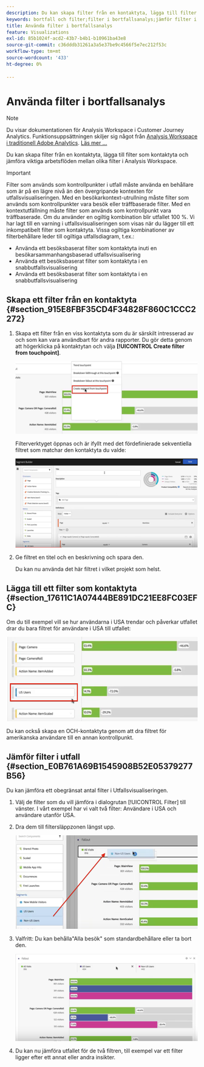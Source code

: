 ```yaml
---
description: Du kan skapa filter från en kontaktyta, lägga till filter som kontaktyta och jämföra viktiga arbetsflöden mellan olika filter i Analysis Workspace.
keywords: bortfall och filter;filter i bortfallsanalys;jämför filter i bortfall
title: Använda filter i bortfallsanalys
feature: Visualizations
exl-id: 85b1024f-acd2-43b7-b4b1-b10961ba43e8
source-git-commit: c36dddb31261a3a5e37be9c4566f5e7ec212f53c
workflow-type: tm+mt
source-wordcount: '433'
ht-degree: 0%

---
```


# Använda filter i bortfallsanalys

>[!NOTE]
>
>Du visar dokumentationen för Analysis Workspace i Customer Journey Analytics. Funktionsuppsättningen skiljer sig något från [Analysis Workspace i traditionell Adobe Analytics](https://experienceleague.adobe.com/docs/analytics/analyze/analysis-workspace/home.html). [Läs mer …](/help/getting-started/cja-aa.md)

Du kan skapa filter från en kontaktyta, lägga till filter som kontaktyta och jämföra viktiga arbetsflöden mellan olika filter i Analysis Workspace.

>[!IMPORTANT]
>
>Filter som används som kontrollpunkter i utfall måste använda en behållare som är på en lägre nivå än den övergripande kontexten för utfallsvisualiseringen. Med en besökarkontext-utrullning måste filter som används som kontrollpunkter vara besök eller träffbaserade filter. Med en kontextutfällning måste filter som används som kontrollpunkt vara träffbaserade. Om du använder en ogiltig kombination blir utfallet 100 %. Vi har lagt till en varning i utfallsvisualiseringen som visas när du lägger till ett inkompatibelt filter som kontaktyta. Vissa ogiltiga kombinationer av filterbehållare leder till ogiltiga utfallsdiagram, t.ex.:

* Använda ett besöksbaserat filter som kontaktyta inuti en besökarsammanhangsbaserad utfallsvisualisering
* Använda ett besöksbaserat filter som kontaktyta i en snabbutfallsvisualisering
* Använda ett besöksbaserat filter som kontaktyta i en snabbutfallsvisualisering

## Skapa ett filter från en kontaktyta {#section_915E8FBF35CD4F34828F860C1CCC2272}

1. Skapa ett filter från en viss kontaktyta som du är särskilt intresserad av och som kan vara användbart för andra rapporter. Du gör detta genom att högerklicka på kontaktytan och välja **[!UICONTROL Create filter from touchpoint]**.

   ![](assets/segment-from-touchpoint.png)

   Filterverktyget öppnas och är ifyllt med det fördefinierade sekventiella filtret som matchar den kontaktyta du valde:

   ![](assets/segment-builder.png)

1. Ge filtret en titel och en beskrivning och spara den.

   Du kan nu använda det här filtret i vilket projekt som helst.

## Lägga till ett filter som kontaktyta {#section_17611C1A07444BE891DC21EE8FC03EFC}

Om du till exempel vill se hur användarna i USA trendar och påverkar utfallet drar du bara filtret för användare i USA till utfallet:

![](assets/segment-touchpoint.png)

Du kan också skapa en OCH-kontaktyta genom att dra filtret för amerikanska användare till en annan kontrollpunkt.

## Jämför filter i utfall {#section_E0B761A69B1545908B52E05379277B56}

Du kan jämföra ett obegränsat antal filter i Utfallsvisualiseringen.

1. Välj de filter som du vill jämföra i dialogrutan [!UICONTROL Filter] till vänster. I vårt exempel har vi valt två filter: Användare i USA och användare utanför USA.
1. Dra dem till filtersläppzonen längst upp.

   ![](assets/segment-drop.png)

1. Valfritt: Du kan behålla&quot;Alla besök&quot; som standardbehållare eller ta bort den.

   ![](assets/seg-compare.png)

1. Du kan nu jämföra utfallet för de två filtren, till exempel var ett filter ligger efter ett annat eller andra insikter.
